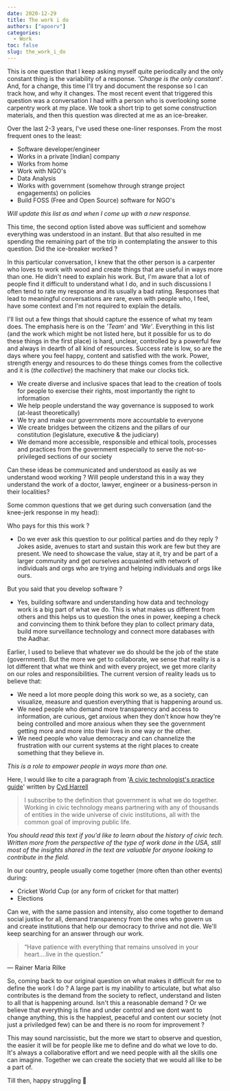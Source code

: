 ```yaml
---
date: 2020-12-29
title: The work i do
authors: ["apoorv"]
categories:
  - Work
toc: false
slug: the_work_i_do
---
```


This is one question that I keep asking myself quite periodically and the only constant thing is the variability of a response. *'Change is the only constant'*. And, for a change, this time I'll try and document the response so I can track how, and why it changes. The most recent event that triggered this question was a conversation I had with a person who is overlooking some carpentry work at my place. We took a short trip to get some construction materials, and then this question was directed at me as an ice-breaker.  

Over the last 2-3 years, I've used these one-liner responses. From the most frequent ones to the least:

- Software developer/engineer
- Works in a private [Indian] company
- Works from home
- Work with NGO's
- Data Analysis
- Works with government (somehow through strange project engagements) on policies
- Build FOSS (Free and Open Source) software for NGO's

*Will update this list as and when I come up with a new response.* 

This time, the second option listed above was sufficient and somehow everything was understood in an instant. But that also resulted in me spending the remaining part of the trip in contemplating the answer to this question. Did the ice-breaker worked ?  

In this particular conversation, I knew that the other person is a carpenter who loves to work with wood and create things that are useful in ways more than one. He didn't need to explain his work. But, I'm aware that a lot of people find it difficult to understand what I do, and in such discussions I often tend to rate my response and its usually a bad rating. Responses that lead to meaningful conversations are rare, even with people who, I feel, have some context and I'm not required to explain the details. 

I'll list out a few things that should capture the essence of what my team does. The emphasis here is on the *'Team'* and *'We'*. Everything in this list (and the work which might be not listed here, but it possible for us to do these things in the first place) is hard, unclear, controlled by a powerful few and always in dearth of all kind of resources. Success rate is low, so are the days where you feel happy, content and satisfied with the work. Power, strength energy and resources to do these things comes from the collective and it is (*the collective*) the machinery that make our clocks tick. 

- We create diverse and inclusive spaces that lead to the creation of tools for people to exercise their rights, most importantly the right to information
- We help people understand the way governance is supposed to work (at-least theoretically)
- We try and make our governments more accountable to everyone
- We create bridges between the citizens and the pillars of our constitution (legislature, executive & the judiciary)
- We demand more accessible, responsible and ethical tools, processes and practices from the government especially to serve the not-so-privileged sections of our society

Can these ideas be communicated and understood as easily as we understand wood working ? Will people understand this in a way they understand the work of a doctor, lawyer, engineer or a business-person in their localities? 

Some common questions that we get during such conversation (and the knee-jerk response in my head):

Who pays for this this work ?  

- Do we ever ask this question to our political parties and do they reply ? Jokes aside, avenues to start and sustain this work are few but they are present. We need to showcase the value, stay at it, try and be part of a larger community and get ourselves acquainted with network of individuals and orgs who are trying and helping individuals and orgs like ours.

But you said that you develop software ? 

- Yes, building software and understanding how data and technology work is a big part of what we do. This is what makes us different from others and this helps us to question the ones in power, keeping a check and convincing them to think before they plan to collect primary data, build more surveillance technology and connect more databases with the Aadhar.

Earlier, I used to believe that whatever we do should be the job of the state (government). But the more we get to collaborate, we sense that reality is a lot different that what we think and with every project, we get more clarity on our roles and responsibilities. The current version of reality leads us to believe that:

* We need a lot more people doing this work so we, as a society, can visualize, measure and question everything that is happening around us. 
* We need people who demand more transparency and access to information, are curious, get anxious when they don't know how they're being controlled and more anxious when they see the government getting more and more into their lives in one way or the other. 
* We need people who value democracy and can channelize the frustration with our current systems at the right places to create something that they believe in. 
 
*This is a role to empower people in ways more than one.* 

Here, I would like to cite a paragraph from '[A civic technologist's practice guide](https://cydharrell.com/book/)' written by [Cyd Harrell](https://cydharrell.com/)

> I subscribe to the definition that government is what we do together. Working in civic technology means partnering with any of thousands of entities in the wide universe of civic institutions, all with the common goal of improving public life.

*You should read this text if you'd like to learn about the history of civic tech. Written more from the perspective of the type of work done in the USA, still most of the insights shared in the text are valuable for anyone looking to contribute in the field.*  

In our country, people usually come together (more often than other events) during:

- Cricket World Cup (or any form of cricket for that matter)
- Elections

Can we, with the same passion and intensity, also come together to demand social justice for all, demand transparency from the ones who govern us and create institutions that help our democracy to thrive and not die. We'll keep searching for an answer through our work.

> “Have patience with everything that remains unsolved in your heart....live in the question.”

― Rainer Maria Rilke

 
So, coming back to our original question on what makes it difficult for me to define the work I do ? A large part is my inability to articulate, but what also contributes is the demand from the society to reflect, understand and listen to all that is happening around. Isn't this a reasonable demand ? Or we believe that everything is fine and under control and we dont want to change anything, this is the happiest, peaceful and content our society (not just a priviledged few) can be and there is no room for improvement ?

This may sound narcissistic, but the more we start to observe and question, the easier it will be for people like me to define and do what we love to do. It's always a collaborative effort and we need people with all the skills one can imagine. Together we can create the society that we would all like to be a part of. 

Till then, happy struggling 🙂
